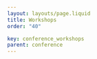 ```yaml
---
layout: layouts/page.liquid
title: Workshops
order: "40" 

key: conference_workshops
parent: conference
---
```

